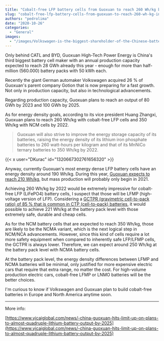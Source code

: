 ```yaml
---
title: "Cobalt-free LFP battery cells from Guoxuan to reach 260 Wh/kg by 2022"
slug: "cobalt-free-lfp-battery-cells-from-guoxuan-to-reach-260-wh-kg-in-2022"
authors: "pedrolima"
date: "2020-10-26"
categories:
  - "General"
images:
  - "/images/Volkswagen-is-the-biggest-shareholder-of-the-Chinese-battery-cell-maker-Guoxuan.avif"
---
```


Only behind CATL and BYD, Guoxuan High-Tech Power Energy is China's third biggest battery cell maker with an annual production capacity expected to reach 28 GWh already this year - enough for more than half-million (560.000) battery packs with 50 kWh each.

Recently the giant German automaker Volkswagen acquired 26 % of Guoxuan's parent company Gotion that is now preparing for a fast growth. Not only in production capacity, but also in technological advancements.

Regarding production capacity, Guoxuan plans to reach an output of 80 GWh by 2023 and 100 GWh by 2025.

As for energy density goals, according to its vice president Huang Zhangxi, Guoxuan plans to reach 260 Wh/kg with cobalt-free LFP cells and 350 Wh/kg with NCM cells by 2022.

> Guoxuan will also strive to improve the energy storage capacity of its batteries, raising the energy density of its lithium iron phosphate batteries to 260 watt-hours per kilogram and that of its MnNiCo ternary batteries to 350 Wh/kg by 2022.

{{< x user="DKurac" id="1320667302761656320" >}}

Anyway, currently Guoxuan's most energy dense LFP battery cells have an energy density around 190 Wh/kg. During this year, [Guoxuan expects to reach 210 Wh/kg](/2020/09/19/cobalt-free-lfp-battery-cells-to-reach-210-wh-kg-this-year/), but mass production will probably only begin in 2021.

Achieving 260 Wh/kg by 2022 would be extremely impressive for cobalt-free LFP (LiFePO4) battery cells, I suspect that those will be LFMP (high-voltage version of LFP). Considering a [GCTPR (gravimetric cell-to-pack ratio) of 85 % that is common in CTP (cell-to-pack) batteries](/2020/04/12/simple-solution-for-safer-cheaper-more-energy-dense-batteries/), it would possible to achieve 221 Wh/kg at the battery pack level with those extremely safe, durable and cheap cells.

As for the NCM battery cells that are expected to reach 350 Wh/kg, those are likely to be the NCMA variant, which is the next logical step in NCM/NCA advancements. However, since this kind of cells require a lot more safety equipment when compared to inherently safe LFP/LFMP cells, the GCTPR is always lower. Therefore, we can expect around 250 Wh/kg at the battery pack level with NCMA battery cells.

At the battery pack level, the energy density differences between LFMP and NCMA batteries will be minimal, only justified for more expensive electric cars that require that extra range, no matter the cost. For high-volume production electric cars, cobalt-free LFMP or LNMO batteries will be the better choices.

I'm curious to know if Volkswagen and Guoxuan plan to build cobalt-free batteries in Europe and North America anytime soon.

---

More info:

[https://www.yicaiglobal.com/news/-china-guoxuan-hits-limit-up-on-plans-to-almost-quadruple-lithium-battery-output-by-2025](https://www.yicaiglobal.com/news/-china-guoxuan-hits-limit-up-on-plans-to-almost-quadruple-lithium-battery-output-by-2025)
